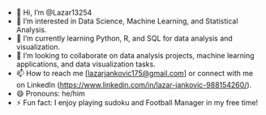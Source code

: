 - 👋 Hi, I’m @Lazar13254
- 👀 I’m interested in Data Science, Machine Learning, and Statistical Analysis.
- 🌱 I’m currently learning Python, R, and SQL for data analysis and visualization.
- 💞️ I’m looking to collaborate on data analysis projects, machine learning applications, and data visualization tasks.
- 📫 How to reach me [lazarjankovic175@gmail.com] or connect with me on LinkedIn (https://www.linkedin.com/in/lazar-jankovic-988154260/).
- 😄 Pronouns: he/him
- ⚡ Fun fact: I enjoy playing sudoku and Football Manager in my free time!

<!---
Lazar13254/Lazar13254 is a ✨ special ✨ repository because its `README.md` (this file) appears on your GitHub profile.
You can click the Preview link to take a look at your changes.
--->
